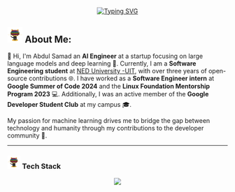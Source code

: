 <div align='center'>
<a href="https://linkedin.com/in/samadpls/"><img  align="center" src="https://readme-typing-svg.demolab.com?font=Fira+Code&size=16&pause=1000&color=FFBF00&width=420&lines=AI/ML+%7C+Python+%7C+Software%20+Engineer+%7C" alt="Typing SVG" />
</a></div><be>

## <img src='.github/workflows/cartoon1.gif' height=35/>  About Me:


👋 Hi, I'm Abdul Samad an **AI Engineer** at a startup focusing on large language models and deep learning 🤖. Currently, I am a **Software Engineering student** at [NED University -UIT](https://uitu.edu.pk/), with over three years of open-source contributions 🌐. I have worked as a **Software Engineer intern** at **Google Summer of Code 2024** and the **Linux Foundation Mentorship Program 2023** 💻. Additionally, I was an active member of the **Google Developer Student Club** at my campus 🎓. 

My passion for machine learning drives me to bridge the gap between technology and humanity through my contributions to the developer community 🌟.

 <!---  <a href='https://github.com/samadpls/Programing-Gifs'>
<img align='right' src='https://programming-gifs.cyclic.app' height=100 alt='samadpls/Programming-Gifs'></a>-->
------
### <img src='.github/workflows/cartoon1.gif' height=30/> Tech Stack
  <div align='center'>
    <img src="https://skillicons.dev/icons?i=py,sklearn,pytorch,tensorflow,docker,githubactions,bash,js,java,scala,fastapi,django,flask,spring,react,html,css,bootstrap,linux,git,postman,mysql,selenium,figma" />
  </div>
